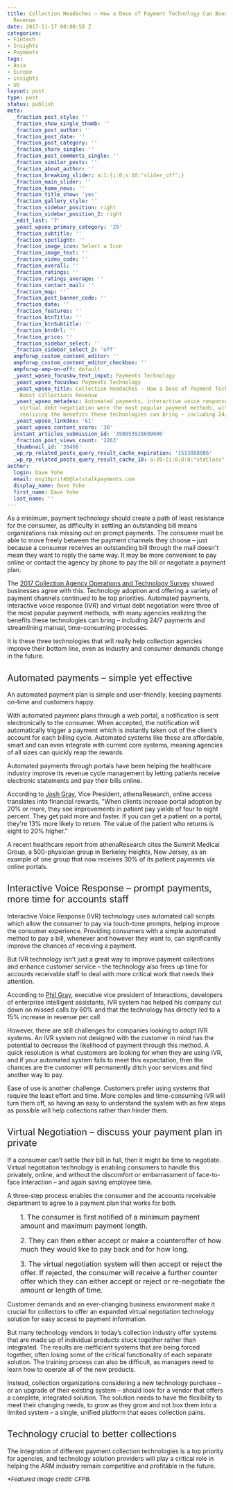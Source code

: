 ```yaml
---
title: Collection Headaches – How a Dose of Payment Technology Can Boost Collections
  Revenue
date: 2017-11-17 00:00:58 Z
categories:
- Fintech
- Insights
- Payments
tags:
- Asia
- Europe
- insights
- US
layout: post
type: post
status: publish
meta:
  _fraction_post_style: ''
  _fraction_show_single_thumb: ''
  _fraction_post_author: ''
  _fraction_post_date: ''
  _fraction_post_category: ''
  _fraction_share_single: ''
  _fraction_post_comments_single: ''
  _fraction_similar_posts: ''
  _fraction_about_author: ''
  _fraction_breaking_slider: a:1:{i:0;s:10:"slider_off";}
  _fraction_main_slider: ''
  _fraction_home_news: ''
  _fraction_title_show: 'yes'
  _fraction_gallery_style: ''
  _fraction_sidebar_position: right
  _fraction_sidebar_position_2: right
  _edit_last: '7'
  _yoast_wpseo_primary_category: '29'
  _fraction_subtitle: ''
  _fraction_spotlight: ''
  _fraction_image_icon: Select a Icon
  _fraction_image_text: ''
  _fraction_video_code: ''
  _fraction_overall: ''
  _fraction_ratings: ''
  _fraction_ratings_average: ''
  _fraction_contact_mail: ''
  _fraction_map: ''
  _fraction_post_banner_code: ''
  _fraction_date: ''
  _fraction_features: ''
  _fraction_btnTitle: ''
  _fraction_btnSubtitle: ''
  _fraction_btnUrl: ''
  _fraction_price: ''
  _fraction_sidebar_select: ''
  _fraction_sidebar_select_2: 'off'
  ampforwp_custom_content_editor: ''
  ampforwp_custom_content_editor_checkbox: ''
  ampforwp-amp-on-off: default
  _yoast_wpseo_focuskw_text_input: Payments Technology
  _yoast_wpseo_focuskw: Payments Technology
  _yoast_wpseo_title: Collection Headaches – How a Dose of Payment Technology Can
    Boost Collections Revenue
  _yoast_wpseo_metadesc: Automated payments, interactive voice response (IVR) and
    virtual debt negotiation were the most popular payment methods, with many agencies
    realizing the benefits these technologies can bring – including 24/7 payments.
  _yoast_wpseo_linkdex: '61'
  _yoast_wpseo_content_score: '30'
  instant_articles_submission_id: '350953928699006'
  _fraction_post_views_count: '2263'
  _thumbnail_id: '28466'
  _wp_rp_related_posts_query_result_cache_expiration: '1513088086'
  _wp_rp_related_posts_query_result_cache_10: a:20:{i:0;O:8:"stdClass":2:{s:7:"post_id";s:5:"16430";s:5:"score";s:16:"76.7170432628914";}i:1;O:8:"stdClass":2:{s:7:"post_id";s:5:"27924";s:5:"score";s:17:"72.50839212058506";}i:2;O:8:"stdClass":2:{s:7:"post_id";s:5:"27771";s:5:"score";s:17:"72.02015198684862";}i:3;O:8:"stdClass":2:{s:7:"post_id";s:5:"26802";s:5:"score";s:17:"67.84645604607047";}i:4;O:8:"stdClass":2:{s:7:"post_id";s:5:"23508";s:5:"score";s:17:"65.14171880560924";}i:5;O:8:"stdClass":2:{s:7:"post_id";s:5:"27516";s:5:"score";s:17:"64.20907090494575";}i:6;O:8:"stdClass":2:{s:7:"post_id";s:5:"24388";s:5:"score";s:17:"63.71691625952722";}i:7;O:8:"stdClass":2:{s:7:"post_id";s:5:"22916";s:5:"score";s:17:"63.64690726370406";}i:8;O:8:"stdClass":2:{s:7:"post_id";s:5:"27641";s:5:"score";s:18:"62.796843851263795";}i:9;O:8:"stdClass":2:{s:7:"post_id";s:5:"28099";s:5:"score";s:17:"62.68948843601088";}i:10;O:8:"stdClass":2:{s:7:"post_id";s:5:"17455";s:5:"score";s:18:"62.599497261215014";}i:11;O:8:"stdClass":2:{s:7:"post_id";s:5:"13159";s:5:"score";s:18:"62.268133869997605";}i:12;O:8:"stdClass":2:{s:7:"post_id";s:5:"22934";s:5:"score";s:17:"62.04421340119689";}i:13;O:8:"stdClass":2:{s:7:"post_id";s:5:"24375";s:5:"score";s:17:"61.56650925688687";}i:14;O:8:"stdClass":2:{s:7:"post_id";s:5:"23833";s:5:"score";s:17:"61.45967890162317";}i:15;O:8:"stdClass":2:{s:7:"post_id";s:5:"26888";s:5:"score";s:16:"61.3084227974122";}i:16;O:8:"stdClass":2:{s:7:"post_id";s:5:"21323";s:5:"score";s:17:"60.93362106555904";}i:17;O:8:"stdClass":2:{s:7:"post_id";s:5:"27519";s:5:"score";s:17:"60.71519352618267";}i:18;O:8:"stdClass":2:{s:7:"post_id";s:5:"24770";s:5:"score";s:17:"60.71519352618267";}i:19;O:8:"stdClass":2:{s:7:"post_id";s:5:"27249";s:5:"score";s:17:"60.41312961288522";}}
author:
  login: Dave Yohe
  email: msg16prit40@letstalkpayments.com
  display_name: Dave Yohe
  first_name: Dave Yohe
  last_name: ''
---
```


<p><span style="font-weight: 400;">As a minimum, payment technology should create a path of least resistance for the consumer, as difficulty in settling an outstanding bill means organizations risk missing out on prompt payments. The consumer must be able to move freely between the payment channels they choose – just because a consumer receives an outstanding bill through the mail doesn't mean they want to reply the same way. It may be more convenient to pay online or contact the agency by phone to pay the bill or negotiate a payment plan. </span></p>
<p><span style="font-weight: 400;">The </span><a href="https://start.mybillingtree.com/acton/media/15831/2017-arm-survey-report"><span style="font-weight: 400;">2017 Collection Agency Operations and Technology Survey</span></a><span style="font-weight: 400;"> showed businesses agree with this. Technology adoption and offering a variety of payment channels continued to be top priorities. Automated payments, interactive voice response (IVR) and virtual debt negotiation were three of the most popular payment methods, with many agencies realizing the benefits these technologies can bring – including 24/7 payments and streamlining manual, time-consuming processes. </span></p>
<p><span style="font-weight: 400;">It is these three technologies that will really help collection agencies improve their bottom line, even as industry and consumer demands change in the future.</span></p>
<h2><span style="font-weight: 400;">Automated payments – simple yet effective </span></h2>
<p><span style="font-weight: 400;">An automated payment plan is simple and user-friendly, keeping payments on-time and customers happy.</span></p>
<p><span style="font-weight: 400;">With automated payment plans through a web portal, a notification is sent electronically to the consumer. When accepted, the notification will automatically trigger a payment which is instantly taken out of the client’s account for each billing cycle. Automated systems like these are affordable, smart and can even integrate with current core systems, meaning agencies of all sizes can quickly reap the rewards.</span></p>
<p><span style="font-weight: 400;">Automated payments through portals have been helping the healthcare industry improve its revenue cycle management by letting patients receive electronic statements and pay their bills online. </span></p>
<p><span style="font-weight: 400;">According to </span><a href="https://www.linkedin.com/in/josh-gray-8815177/"><span style="font-weight: 400;">Josh Gray</span></a><span style="font-weight: 400;">, Vice President, athenaResearch, online access translates into financial rewards, "When clients increase portal adoption by 20% or more, they see improvements in patient pay yields of four to eight percent. They get paid more and faster. If you can get a patient on a portal, they're 13% more likely to return. The value of the patient who returns is eight to 20% higher." </span></p>
<p><span style="font-weight: 400;">A recent healthcare report from athenaResearch cites the Summit Medical Group, a 500-physician group in Berkeley Heights, New Jersey, as an example of one group that now receives 30% of its patient payments via online portals.</span></p>
<h2><span style="font-weight: 400;">Interactive Voice Response – prompt payments, more time for accounts staff</span></h2>
<p><span style="font-weight: 400;">Interactive Voice Response (IVR) technology uses automated call scripts which allow the consumer to pay via touch-tone prompts, helping improve the consumer experience. Providing consumers with a simple automated method to pay a bill, whenever and however they want to, can significantly improve the chances of receiving a payment.</span></p>
<p><span style="font-weight: 400;">But IVR technology isn't just a great way to improve payment collections and enhance customer service – the technology also frees up time for accounts receivable staff to deal with more critical work that needs their attention.</span></p>
<p><span style="font-weight: 400;">According to </span><a href="https://www.linkedin.com/in/pmgray/"><span style="font-weight: 400;">Phil Gray</span></a><span style="font-weight: 400;">, executive vice president of Interactions, developers of enterprise intelligent assistants, IVR system has helped his company cut down on missed calls by 60% and that the technology has directly led to a 15% increase in revenue per call.</span></p>
<p><span style="font-weight: 400;">However, there are still challenges for companies looking to adopt IVR systems. An IVR system not designed with the customer in mind has the potential to decrease the likelihood of payment through this method. A quick resolution is what customers are looking for when they are using IVR, and if your automated system fails to meet this expectation, then the chances are the customer will permanently ditch your services and find another way to pay.</span></p>
<p><span style="font-weight: 400;">Ease of use is another challenge. Customers prefer using systems that require the least effort and time. More complex and time-consuming IVR will turn them off, so having an easy to understand the system with as few steps as possible will help collections rather than hinder them.</span></p>
<h2><span style="font-weight: 400;">Virtual Negotiation – discuss your payment plan in private</span></h2>
<p><span style="font-weight: 400;">If a consumer can’t settle their bill in full, then it might be time to negotiate. Virtual negotiation technology is enabling consumers to handle this privately, online, and without the discomfort or embarrassment of face-to-face interaction – and again saving employee time.</span></p>
<p><span style="font-weight: 400;">A three-step process enables the consumer and the accounts receivable department to agree to a payment plan that works for both. </span></p>
<p style="padding-left: 30px;"><span style="font-weight: 400; font-size: 12pt;">1. The consumer is first notified of a minimum payment amount and maximum payment length. </span></p>
<p style="padding-left: 30px;"><span style="font-weight: 400; font-size: 12pt;">2. They can then either accept or make a counteroffer of how much they would like to pay back and for how long. </span></p>
<p style="padding-left: 30px;"><span style="font-weight: 400; font-size: 12pt;">3. The virtual negotiation system will then accept or reject the offer. If rejected, the consumer will receive a further counter offer which they can either accept or reject or re-negotiate the amount or length of time.</span></p>
<p><span style="font-weight: 400;">Customer demands and an ever-changing business environment make it crucial for collectors to offer an expanded virtual negotiation technology solution for easy access to payment information.</span></p>
<p><span style="font-weight: 400;">But many technology vendors in today’s collection industry offer systems that are made up of individual products stuck together rather than integrated. The results are inefficient systems that are being forced together, often losing some of the critical functionality of each separate solution. The training process can also be difficult, as managers need to learn how to operate all of the new products.</span></p>
<p><span style="font-weight: 400;">Instead, collection organizations considering a new technology purchase – or an upgrade of their existing system – should look for a vendor that offers a complete, integrated solution. The solution needs to have the flexibility to meet their changing needs, to grow as they grow and not box them into a limited system – a single, unified platform that eases collection pains.</span></p>
<h2><span style="font-weight: 400;">Technology crucial to better collections</span></h2>
<p><span style="font-weight: 400;">The integration of different payment collection technologies is a top priority for agencies, and technology solution providers will play a critical role in helping the ARM industry remain competitive and profitable in the future.</span></p>
<p><span style="font-size: 10pt;"><i><span style="font-weight: 400;">*Featured image credit: CFPB.</span></i></span></p>
